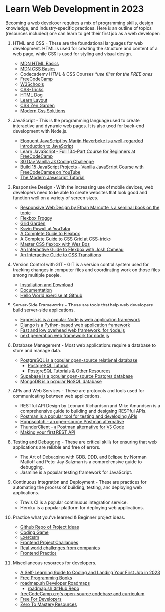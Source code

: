 # Learn Web Development in 2023

Becoming a web developer requires a mix of programming skills, design knowledge, and industry-specific practices.
Here is an outline of topics (resources included) one can learn to get their first job as a web developer:

1. HTML and CSS - These are the foundational languages for web development. HTML is used for creating the structure and content of a web page, while CSS is used for styling and visual design.

    - [MDN HTML Basics](https://developer.mozilla.org/en-US/docs/Learn/Getting_started_with_the_web/HTML_basics)
    - [MDN CSS Basics](https://developer.mozilla.org/en-US/docs/Learn/Getting_started_with_the_web/CSS_basics)
    - [Codecademy HTML & CSS Courses](https://www.codecademy.com/catalog/language/html-css) *\*use filter for the FREE ones*
    - [FreeCodeCamp](https://www.freecodecamp.org/learn/2022/responsive-web-design/)
    - [W3Schools](https://www.w3schools.com/)
    - [CSS-Tricks](https://css-tricks.com/guides/)
    - [HTML Dog](https://htmldog.com/)
    - [Learn Layout](http://learnlayout.com/)
    - [CSS Zen Garden](http://www.csszengarden.com/)
    - [Modern Css Solutions](https://moderncss.dev)


2. JavaScript - This is the programming language used to create interactive and dynamic web pages. It is also used for back-end development with Node.js.

   - [Eloquent JavaScript by Marijn Haverbeke is a well-regarded introduction to JavaScript](https://eloquentjavascript.net/)
   - [Learn JavaScript - Full 134-Part Course for Beginners at FreeCodeCamp](https://www.freecodecamp.org/news/learn-javascript-full-course/)
   - [30 Day Vanilla JS Coding Challenge](https://javascript30.com/)
   - [Build 15 JavaScript Projects - Vanilla JavaScript Course with FreeCodeCampe on YouTube](https://www.youtube.com/watch?v=3PHXvlpOkf4)
   - [The Modern Javascript Tutorial](https://javascript.info)

3. Responsive Design - With the increasing use of mobile devices, web developers need to be able to create websites that look good and function well on a variety of screen sizes.

    - [Responsive Web Design by Ethan Marcotte is a seminal book on the topic](https://www.goodreads.com/book/show/9815906-responsive-web-design)
    - [Flexbox Froggy](http://flexboxfroggy.com/)
    - [Grid Garden](https://cssgridgarden.com/)
    - [Kevin Powell at YouTube](https://www.youtube.com/kevinpowell)
    - [A Complete Guide to Flexbox](https://css-tricks.com/snippets/css/a-guide-to-flexbox/)
    - [A Complete Guide to CSS Grid at CSS-tricks](https://css-tricks.com/snippets/css/complete-guide-grid/)
    - [Master CSS flexbox with Wes Bos](https://flexbox.io/)
    - [An Interactive Guide to Flexbox with Josh Comeau](https://www.joshwcomeau.com/css/interactive-guide-to-flexbox/)
    - [An Interactive Guide to CSS Transitions](https://www.joshwcomeau.com/animation/css-transitions/)

4. Version Control with GIT - GIT is a version control system used for tracking changes in computer files and coordinating work on those files among multiple people.

   - [Installation and Download](https://git-scm.com/downloads)
   - [Documentation](https://git-scm.com/doc)
   - [Hello World exercise at Github](https://docs.github.com/en/get-started/quickstart/hello-world)

5. Server-Side Frameworks - These are tools that help web developers build server-side applications.

   - [Express.js is a popular Node.js web application framework](https://expressjs.com/)
   - [Django is a Python-based web application framework](https://www.djangoproject.com/)
   - [Fast and low overhead web framework, for Node.js](https://www.fastify.io/)
   - [next generation web framework for node.js](https://koajs.com/)

6. Database Management - Most web applications require a database to store and manage data.

   - [PostgreSQL is a popular open-source relational database](https://www.postgresql.org/)
        - [PostgreSQL Tutorial](https://www.postgresqltutorial.com/)
        - [PostgreSQL Tutorials & Other Resources](https://www.postgresql.org/docs/online-resources/)
   - [Supabase is a popular open-source Postgres database](https://supabase.io/)
   - [MongoDB is a popular NoSQL database](https://www.mongodb.com/atlas/database)

7. APIs and Web Services - These are protocols and tools used for communicating between web applications.

   - RESTful API Design by Leonard Richardson and Mike Amundsen is a comprehensive guide to building and designing RESTful APIs.
   - [Postman is a popular tool for testing and developing APIs](https://www.postman.com/)
   - [Hoppscotch - an open-source Postman alternative](https://hoppscotch.io/)
   - [ThunderClient - a Postman alternative for VS Code](https://www.thunderclient.com/)
   - [Making your first REST API](https://www.youtube.com/watch?v=fgTGADljAeg)


8. Testing and Debugging - These are critical skills for ensuring that web applications are reliable and free of errors.

   - The Art of Debugging with GDB, DDD, and Eclipse by Norman Matloff and Peter Jay Salzman is a comprehensive guide to debugging.
   - Jasmine is a popular testing framework for JavaScript.

9. Continuous Integration and Deployment - These are practices for automating the process of building, testing, and deploying web applications.

   - Travis CI is a popular continuous integration service.
   - Heroku is a popular platform for deploying web applications.
 
10. Practice what you've learned & Beginner project ideas.

    - [Github Repo of Project Ideas](https://github.com/florinpop17/app-ideas)
    - [Coding Game](https://www.codingame.com)
    - [Exercism](https://exercism.org)
    - [Frontend Project Challanges](https://devchallenges.io)
    - [Real world challenges from companies](https://github.com/felipefialho/frontend-challenges)
    - [Frontend Practice](https://www.frontendpractice.com)

11. Miscellaneous resources for developers.
    - [A Self-Learning Guide to Coding and Landing Your First Job in 2023](e-book.md)
    - [Free Programming Books](https://github.com/EbookFoundation/free-programming-books)
    - [roadmap.sh Developer Roadmaps](https://roadmap.sh/)
        - [roadmap.sh GitHub Repo](https://github.com/kamranahmedse/developer-roadmap)
    - [freeCodeCamp.org's open-source codebase and curriculum](https://github.com/freeCodeCamp/freeCodeCamp)
    - [Free For Developers](https://free-for.dev/#/)
    - [Zero To Mastery Resources](https://zerotomastery.io/resources/)
